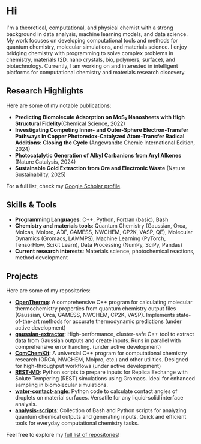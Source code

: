 # Hi

I'm a theoretical, computational, and physical chemist with a strong background in data analysis, machine learning models, and data science. My work focuses on developing computational tools and methods for quantum chemistry, molecular simulations, and materials science. I enjoy bridging chemistry with programming to solve complex problems in chemistry, materials (2D, nano crystals, bio, polymers, surface), and biotechnology. Currently, I am working on and interested in intelligent platforms for computational chemistry and materials research discovery. 

## Research Highlights

Here are some of my notable publications:

- **Predicting Biomolecule Adsorption on MoS₂ Nanosheets with High Structural Fidelity**(Chemical Science, 2022)
- **Investigating Competing Inner- and Outer-Sphere Electron-Transfer Pathways in Copper Photoredox-Catalyzed Atom-Transfer Radical Additions: Closing the Cycle** (Angewandte Chemie International Edition, 2024)
- **Photocatalytic Generation of Alkyl Carbanions from Aryl Alkenes** (Nature Catalysis, 2024)
- **Sustainable Gold Extraction from Ore and Electronic Waste** (Nature Sustainability, 2025)

For a full list, check my [Google Scholar profile](https://scholar.google.com/citations?user=yC7hLR0AAAAJ&hl=en).

## Skills & Tools

- **Programming Languages**: C++, Python, Fortran (basic), Bash
- **Chemistry and materials tools**: Quantum Chemistry (Gaussian, Orca, Molcas, Molpro, ADF, GAMESS, NWCHEM, CP2K, VASP, QE), Molecular Dynamics (Gromacs, LAMMPS), Machine Learning (PyTorch, TensorFlow, Scikit Learn), Data Processing (NumPy, SciPy, Pandas)
- **Current research interests**: Materials science, photochemical reactions, method development

## Projects

Here are some of my repositories:

- **[OpenThermo](https://github.com/lenhanpham/OpenThermo)**: A comprehensive C++ program for calculating molecular thermochemistry properties from quantum chemistry output files (Gaussian, Orca, GAMESS, NWCHEM, CP2K, VASP). Implements state-of-the-art methods for accurate thermodynamic predictions (under active development) 
- **[gaussian-extractor](https://github.com/lenhanpham/gaussian-extractor)**: High-performance, cluster-safe C++ tool to extract data from Gaussian outputs and create inputs. Runs in parallel with comprehensive error handling. (under active development)  
- **[ComChemKit](https://github.com/lenhanpham/ComChemKit)**: A universial C++ program for computational chemistry research (ORCA, NWCHEM, Molpro, etc.) and other utilities. Designed for high-throughput workflows (under active development)
- **[REST-MD](https://github.com/lenhanpham/REST-MD)**: Python scripts to prepare inputs for Replica Exchange with Solute Tempering (REST) simulations using Gromacs. Ideal for enhanced sampling in biomolecular simulations.
- **[water-contact-angle](https://github.com/lenhanpham/water-contact-angle)**: Python code to calculate contact angles of droplets on material surfaces. Versatile for any liquid-solid interface analysis.
- **[analysis-scripts](https://github.com/lenhanpham/analysis-scripts)**: Collection of Bash and Python scripts for analyzing quantum chemical outputs and generating inputs. Quick and efficient tools for everyday computational chemistry tasks. 

Feel free to explore my [full list of repositories](https://github.com/lenhanpham?tab=repositories)!
